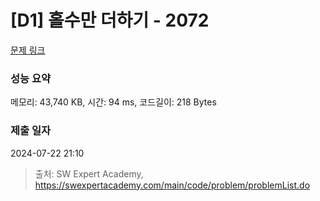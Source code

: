 # [D1] 홀수만 더하기 - 2072 

[문제 링크](https://swexpertacademy.com/main/code/problem/problemDetail.do?contestProbId=AV5QSEhaA5sDFAUq) 

### 성능 요약

메모리: 43,740 KB, 시간: 94 ms, 코드길이: 218 Bytes

### 제출 일자

2024-07-22 21:10



> 출처: SW Expert Academy, https://swexpertacademy.com/main/code/problem/problemList.do